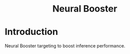 <h1 align="center"> Neural Booster </h1>

# Introduction

Neural Booster targeting to boost inference performance.


